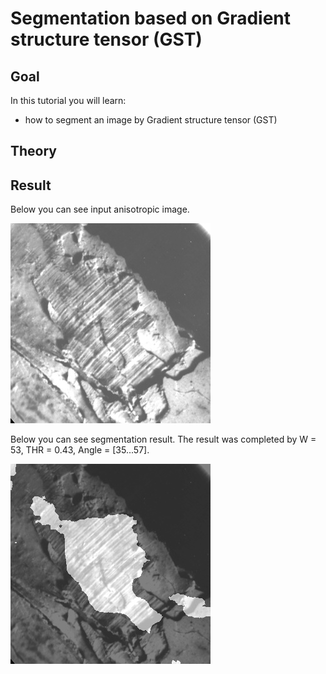 Segmentation based on Gradient structure tensor (GST)
==========================

Goal
----

In this tutorial you will learn:

-   how to segment an image by Gradient structure tensor (GST)

Theory
------


Result
------

Below you can see input anisotropic image.

![Input anisotropic image](/www/images/input.jpg)


Below you can see segmentation result. The result was completed by W = 53, THR = 0.43, Angle = [35...57].

![The restored image of the black car license plate](/www/images/result.jpg)